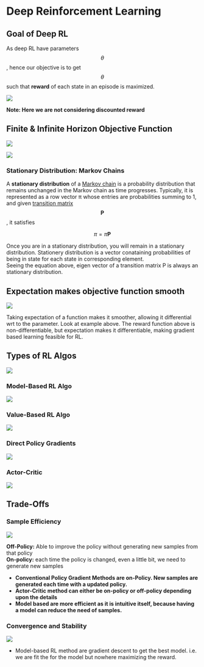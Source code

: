 # Deep Reinforcement Learning

## Goal of Deep RL

As deep RL have parameters $$\theta$$ , hence our objective is to get $$\theta$$ such that **reward** of each state in an episode is maximized. 

![](../../.gitbook/assets/image%20%28102%29.png)

**Note: Here we are not considering discounted reward**

## Finite & Infinite Horizon Objective Function

![](../../.gitbook/assets/image%20%2862%29.png)

![](../../.gitbook/assets/image%20%28103%29.png)

### Stationary Distribution: Markov Chains

A **stationary distribution** of a [Markov chain](https://brilliant.org/wiki/markov-chains/) is a probability distribution that remains unchanged in the Markov chain as time progresses. Typically, it is represented as a row vector π whose entries are probabilities summing to 1, and given [transition matrix](https://brilliant.org/wiki/markov-chains/#transition-matrices) $$\textbf{P}$$ , it satisfies

$$
\pi = \pi \textbf{P}
$$

Once you are in a stationary distribution, you will remain in a stationary distribution. Stationery distribution is a vector conataining probabilities of being in state for each state in corresponding element.  
Seeing the equation above, eigen vector of a transition matrix P is always an stationary distribution. 

## Expectation makes objective function smooth

![](../../.gitbook/assets/image%20%28121%29.png)

Taking expectation of a function makes it smoother, allowing it differential wrt to the parameter. Look at example above. The reward function above is non-differentiable, but expectation makes it differentiable, making gradient based learning feasible for RL. 

## Types of RL Algos

![](../../.gitbook/assets/image%20%28134%29.png)

### Model-Based RL Algo

![](../../.gitbook/assets/image%20%2864%29.png)

### Value-Based RL Algo

![](../../.gitbook/assets/image%20%28111%29.png)

### Direct Policy Gradients

![](../../.gitbook/assets/image%20%2870%29.png)

### Actor-Critic

![](../../.gitbook/assets/image%20%28137%29.png)

## Trade-Offs

### Sample Efficiency

![](../../.gitbook/assets/image%20%2839%29.png)

**Off-Policy:** Able to improve the policy without generating new samples from that policy  
**On-policy:** each time the policy is changed, even a little bit, we need to generate new samples

* **Conventional Policy Gradient Methods are on-Policy. New samples are generated each time with a updated policy.** 
* **Actor-Critic method can either be on-policy or off-policy depending upon the details**
* **Model based are more efficient as it is intuitive itself, because having a model can reduce the need of samples.**

### Convergence and Stability

![](../../.gitbook/assets/image%20%2814%29.png)

* Model-based RL method are gradient descent to get the best model. i.e. we are fit the for the model but nowhere maximizing the reward. 

